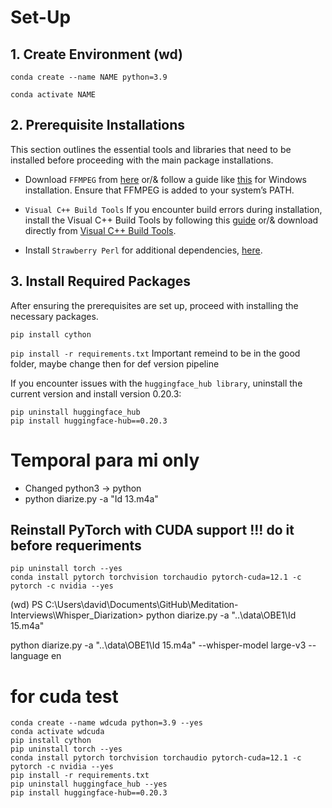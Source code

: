 # Set-Up

## 1. Create Environment (wd)

`conda create --name NAME python=3.9` 

`conda activate NAME`

## 2. Prerequisite Installations
 This section outlines the essential tools and libraries that need to be installed before proceeding with the main package installations.

- Download ``FFMPEG`` from [here](https://ffmpeg.org/download.html) or/& follow a guide like [this](https://phoenixnap.com/kb/ffmpeg-windows) for Windows installation.
Ensure that FFMPEG is added to your system’s PATH.

- ``Visual C++ Build Tools`` If you encounter build errors during installation, install the Visual C++ Build Tools by following this [guide](https://stackoverflow.com/questions/40504552/how-to-install-visual-c-build-tools) or/& download directly from [Visual C++ Build Tools](https://visualstudio.microsoft.com/visual-cpp-build-tools/).

- Install ``Strawberry Perl`` for additional dependencies, [here](https://strawberryperl.com/).

## 3. Install Required Packages

After ensuring the prerequisites are set up, proceed with installing the necessary packages.

`pip install cython`

``pip install -r requirements.txt`` Important remeind to be in the good folder, maybe change then for def version pipeline

If you encounter issues with the ``huggingface_hub library``, uninstall the current version and install version 0.20.3:

```
pip uninstall huggingface_hub
pip install huggingface-hub==0.20.3
``` 


# Temporal para mi only

- Changed python3 -> python
- python diarize.py -a "Id 13.m4a"

## Reinstall PyTorch with CUDA support !!! do it before requeriments
```
pip uninstall torch --yes
conda install pytorch torchvision torchaudio pytorch-cuda=12.1 -c pytorch -c nvidia --yes
```





(wd) PS C:\Users\david\Documents\GitHub\Meditation-Interviews\Whisper_Diarization> python diarize.py -a "..\data\OBE1\Id 15.m4a"

python diarize.py -a "..\data\OBE1\Id 15.m4a" --whisper-model large-v3 --language en

# for cuda test
```
conda create --name wdcuda python=3.9 --yes
conda activate wdcuda
pip install cython
pip uninstall torch --yes
conda install pytorch torchvision torchaudio pytorch-cuda=12.1 -c pytorch -c nvidia --yes
pip install -r requirements.txt
pip uninstall huggingface_hub --yes
pip install huggingface-hub==0.20.3
```